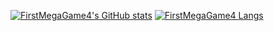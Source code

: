 [![FirstMegaGame4's GitHub stats](https://github-readme-stats.vercel.app/api?username=FirstMegaGame4)](https://github.com/anuraghazra/github-readme-stats)
[![FirstMegaGame4 Langs](https://github-readme-stats.vercel.app/api/top-langs/?username=FirstMegaGame4)](https://github.com/anuraghazra/github-readme-stats)
